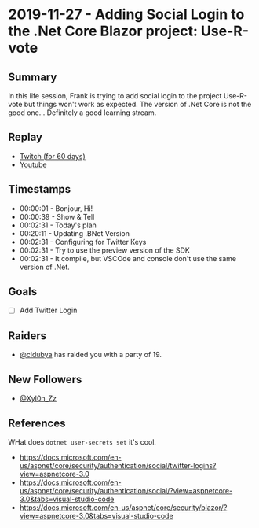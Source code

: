 
# 2019-11-27 - Adding Social Login to the .Net Core Blazor project: Use-R-vote 

Summary
-------

In this life session, Frank is trying to add social login to the project Use-R-vote but things won't work as expected. The version of .Net Core is not the good one... Definitely a good learning stream. 

Replay
------

- [Twitch (for 60 days)](https://www.twitch.tv/videos/514099577)
- [Youtube](https://youtu.be/NlGlVJbnpgQ)


Timestamps
--------

- 00:00:01 - Bonjour, Hi!
- 00:00:39 - Show & Tell
- 00:02:31 - Today's plan
- 00:20:11 - Updating .BNet Version
- 00:02:31 - Configuring for Twitter Keys
- 00:02:31 - Try to use the preview version of the SDK
- 00:02:31 - It compile, but VSCOde and console don't use the same version of .Net.



Goals
-----

- [ ] Add Twitter Login


Raiders
---------------

- [@cldubya](https://www.twitch.tv/cldubya) has raided you with a party of 19.



New Followers
-------------

- [@Xyl0n_Zz](https://www.twitch.tv/Xyl0n_Zz)



References
----------

WHat does `dotnet user-secrets set` it's cool. 

- https://docs.microsoft.com/en-us/aspnet/core/security/authentication/social/twitter-logins?view=aspnetcore-3.0
- https://docs.microsoft.com/en-us/aspnet/core/security/authentication/social/?view=aspnetcore-3.0&tabs=visual-studio-code
- https://docs.microsoft.com/en-us/aspnet/core/security/blazor/?view=aspnetcore-3.0&tabs=visual-studio-code
